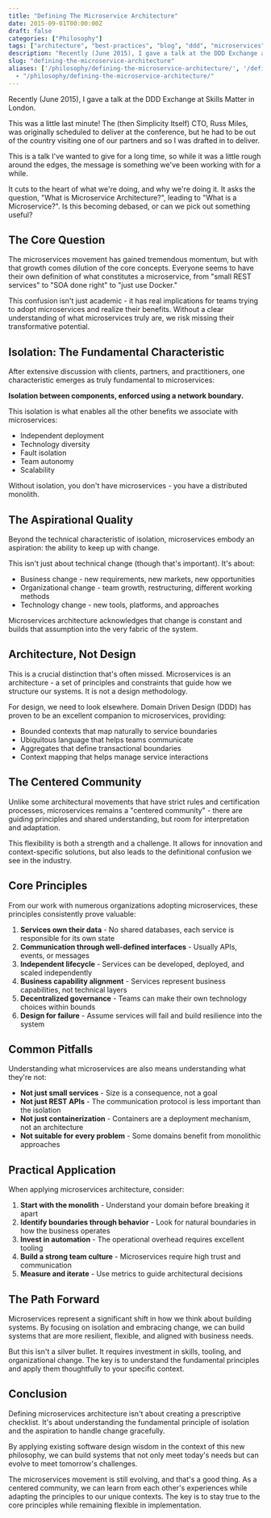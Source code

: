 ```yaml
---
title: "Defining The Microservice Architecture"
date: 2015-09-01T00:00:00Z
draft: false
categories: ["Philosophy"]
tags: ["architecture", "best-practices", "blog", "ddd", "microservices"]
description: "Recently (June 2015), I gave a talk at the DDD Exchange at Skills Matter in London."
slug: "defining-the-microservice-architecture"
aliases: ['/philosophy/defining-the-microservice-architecture/', '/defining-the-microservice-architecture/']
  - "/philosophy/defining-the-microservice-architecture/"
---
```


Recently (June 2015), I gave a talk at the DDD Exchange at Skills Matter in London.

This was a little last minute! The (then Simplicity Itself) CTO, Russ Miles, was originally scheduled to deliver at the conference, but he had to be out of the country visiting one of our partners and so I was drafted in to deliver.

This is a talk I've wanted to give for a long time, so while it was a little rough around the edges, the message is something we've been working with for a while.

It cuts to the heart of what we're doing, and why we're doing it. It asks the question, "What is Microservice Architecture?", leading to "What is a Microservice?". Is this becoming debased, or can we pick out something useful?

## The Core Question

The microservices movement has gained tremendous momentum, but with that growth comes dilution of the core concepts. Everyone seems to have their own definition of what constitutes a microservice, from "small REST services" to "SOA done right" to "just use Docker."

This confusion isn't just academic - it has real implications for teams trying to adopt microservices and realize their benefits. Without a clear understanding of what microservices truly are, we risk missing their transformative potential.

## Isolation: The Fundamental Characteristic

After extensive discussion with clients, partners, and practitioners, one characteristic emerges as truly fundamental to microservices:

**Isolation between components, enforced using a network boundary.**

This isolation is what enables all the other benefits we associate with microservices:
- Independent deployment
- Technology diversity
- Fault isolation
- Team autonomy
- Scalability

Without isolation, you don't have microservices - you have a distributed monolith.

## The Aspirational Quality

Beyond the technical characteristic of isolation, microservices embody an aspiration: the ability to keep up with change.

This isn't just about technical change (though that's important). It's about:
- Business change - new requirements, new markets, new opportunities
- Organizational change - team growth, restructuring, different working methods
- Technology change - new tools, platforms, and approaches

Microservices architecture acknowledges that change is constant and builds that assumption into the very fabric of the system.

## Architecture, Not Design

This is a crucial distinction that's often missed. Microservices is an architecture - a set of principles and constraints that guide how we structure our systems. It is not a design methodology.

For design, we need to look elsewhere. Domain Driven Design (DDD) has proven to be an excellent companion to microservices, providing:
- Bounded contexts that map naturally to service boundaries
- Ubiquitous language that helps teams communicate
- Aggregates that define transactional boundaries
- Context mapping that helps manage service interactions

## The Centered Community

Unlike some architectural movements that have strict rules and certification processes, microservices remains a "centered community" - there are guiding principles and shared understanding, but room for interpretation and adaptation.

This flexibility is both a strength and a challenge. It allows for innovation and context-specific solutions, but also leads to the definitional confusion we see in the industry.

## Core Principles

From our work with numerous organizations adopting microservices, these principles consistently prove valuable:

1. **Services own their data** - No shared databases, each service is responsible for its own state
2. **Communication through well-defined interfaces** - Usually APIs, events, or messages
3. **Independent lifecycle** - Services can be developed, deployed, and scaled independently
4. **Business capability alignment** - Services represent business capabilities, not technical layers
5. **Decentralized governance** - Teams can make their own technology choices within bounds
6. **Design for failure** - Assume services will fail and build resilience into the system

## Common Pitfalls

Understanding what microservices are also means understanding what they're not:

- **Not just small services** - Size is a consequence, not a goal
- **Not just REST APIs** - The communication protocol is less important than the isolation
- **Not just containerization** - Containers are a deployment mechanism, not an architecture
- **Not suitable for every problem** - Some domains benefit from monolithic approaches

## Practical Application

When applying microservices architecture, consider:

1. **Start with the monolith** - Understand your domain before breaking it apart
2. **Identify boundaries through behavior** - Look for natural boundaries in how the business operates
3. **Invest in automation** - The operational overhead requires excellent tooling
4. **Build a strong team culture** - Microservices require high trust and communication
5. **Measure and iterate** - Use metrics to guide architectural decisions

## The Path Forward

Microservices represent a significant shift in how we think about building systems. By focusing on isolation and embracing change, we can build systems that are more resilient, flexible, and aligned with business needs.

But this isn't a silver bullet. It requires investment in skills, tooling, and organizational change. The key is to understand the fundamental principles and apply them thoughtfully to your specific context.

## Conclusion

Defining microservices architecture isn't about creating a prescriptive checklist. It's about understanding the fundamental principle of isolation and the aspiration to handle change gracefully.

By applying existing software design wisdom in the context of this new philosophy, we can build systems that not only meet today's needs but can evolve to meet tomorrow's challenges.

The microservices movement is still evolving, and that's a good thing. As a centered community, we can learn from each other's experiences while adapting the principles to our unique contexts. The key is to stay true to the core principles while remaining flexible in implementation.
